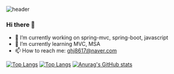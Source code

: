 

![header](https://capsule-render.vercel.app/api?type=wave&color=auto&height=300&section=header&text=HelloWorld!&fontSize=90)
### Hi there 👋

<!--
**meeyoungchoi/meeyoungchoi** is a ✨ _special_ ✨ repository because its `README.md` (this file) appears on your GitHub profile.

Here are some ideas to get you started:-->

- 🔭 I’m currently working on spring-mvc, spring-boot, javascript
- 🌱 I’m currently learning MVC, MSA
- 📫 How to reach me: ghj8617@naver.com

[![Top Langs](https://github-readme-stats.vercel.app/api/top-langs/?username=Cold8rew&layout=compact)](https://github.com/anuraghazra/github-readme-stats)
[![Top Langs](https://github-readme-stats.vercel.app/api/top-langs/?username=Cold8rew)](https://github.com/anuraghazra/github-readme-stats)
[![Anurag's GitHub stats](https://github-readme-stats.vercel.app/api?username=anuraghazra)](https://github.com/anuraghazra/github-readme-stats)
